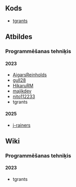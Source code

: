 <!--
	Saite uz autoru profiliem pievienojama tikai pirmajā minētajā gadījumā.
	Autori kārtojami alfabētiskā secībā pēc lietotājvārda.
-->

## Kods

* [tgrants](https://github.com/tgrants)

## Atbildes

### Programmēšanas tehniķis

#### 2023

* [AigarsReinholds](https://github.com/AigarsReinholds)
* [gull28](https://github.com/gull28)
* [HikaruRM](https://github.com/HikaruRM)
* [majikdev](https://github.com/majikdev)
* [nito112233](https://github.com/nito112233)
* tgrants

#### 2025

* [j-rainers](https://github.com/j-rainers)

## Wiki

### Programmēšanas tehniķis

#### 2023

* tgrants
